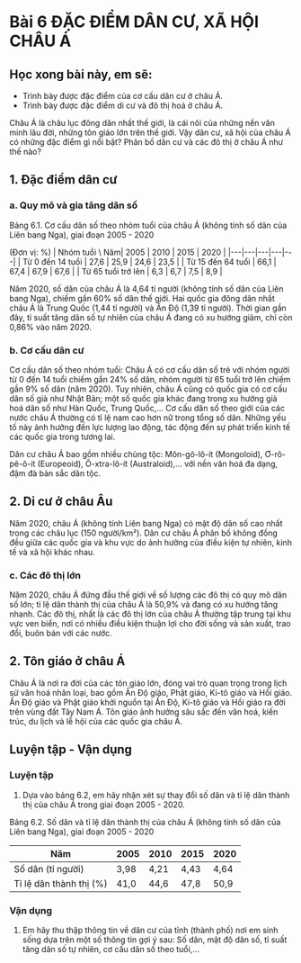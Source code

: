 # Bài 6 ĐẶC ĐIỂM DÂN CƯ, XÃ HỘI CHÂU Á

## Học xong bài này, em sẽ:
- Trình bày được đặc điểm của cơ cấu dân cư ở châu Á.
- Trình bày được đặc điểm di cư và đô thị hoá ở châu Á.

Châu Á là châu lục đông dân nhất thế giới, là cái nôi của những nền văn minh lâu đời, những tôn giáo lớn trên thế giới. Vậy dân cư, xã hội của châu Á có những đặc điểm gì nổi bật? Phân bố dân cư và các đô thị ở châu Á như thế nào?

## 1. Đặc điểm dân cư

### a. Quy mô và gia tăng dân số

Bảng 6.1. Cơ cấu dân số theo nhóm tuổi của châu Á (không tính số dân của Liên bang Nga), giai đoạn 2005 - 2020

(Đơn vị: %)
| Nhóm tuổi \ Năm| 2005 | 2010 | 2015 | 2020 |
|---|---|---|---|---|
| Từ 0 đến 14 tuổi | 27,6 | 25,9 | 24,6 | 23,5 |
| Từ 15 đến 64 tuổi | 66,1 | 67,4 | 67,9 | 67,6 |
| Từ 65 tuổi trở lên | 6,3 | 6,7 | 7,5 | 8,9 |

Năm 2020, số dân của châu Á là 4,64 tỉ người (không tính số dân của Liên bang Nga), chiếm gần 60% số dân thế giới. Hai quốc gia đông dân nhất châu Á là Trung Quốc (1,44 tỉ người) và Ấn Độ (1,39 tỉ người). Thời gian gần đây, tỉ suất tăng dân số tự nhiên của châu Á đang có xu hướng giảm, chỉ còn 0,86% vào năm 2020.

### b. Cơ cấu dân cư

Cơ cấu dân số theo nhóm tuổi: Châu Á có cơ cấu dân số trẻ với nhóm người từ 0 đến 14 tuổi chiếm gần 24% số dân, nhóm người từ 65 tuổi trở lên chiếm gần 9% số dân (năm 2020). Tuy nhiên, châu Á cũng có quốc gia có cơ cấu dân số già như Nhật Bản; một số quốc gia khác đang trong xu hướng già hoá dân số như Hàn Quốc, Trung Quốc,... Cơ cấu dân số theo giới của các nước châu Á thường có tỉ lệ nam cao hơn nữ trong tổng số dân. Những yếu tố này ảnh hưởng đến lực lượng lao động, tác động đến sự phát triển kinh tế các quốc gia trong tương lai.

Dân cư châu Á bao gồm nhiều chủng tộc: Môn-gô-lô-ít (Mongoloid), Ơ-rô-pê-ô-ít (Europeoid), Ô-xtra-lô-ít (Australoid),... với nền văn hoá đa dạng, đậm đà bản sắc dân tộc.

## 2. Di cư ở châu Âu

Năm 2020, châu Á (không tính Liên bang Nga) có mật độ dân số cao nhất trong các châu lục (150 người/km²). Dân cư châu Á phân bố không đồng đều giữa các quốc gia và khu vực do ảnh hưởng của điều kiện tự nhiên, kinh tế và xã hội khác nhau.

### c. Các đô thị lớn

Năm 2020, châu Á đứng đầu thế giới về số lượng các đô thị có quy mô dân số lớn; tỉ lệ dân thành thị của châu Á là 50,9% và đang có xu hướng tăng nhanh. Các đô thị, nhất là các đô thị lớn của châu Á thường tập trung tại khu vực ven biển, nơi có nhiều điều kiện thuận lợi cho đời sống và sản xuất, trao đổi, buôn bán với các nước.

## 2. Tôn giáo ở châu Á

Châu Á là nơi ra đời của các tôn giáo lớn, đóng vai trò quan trọng trong lịch sử văn hoá nhân loại, bao gồm Ấn Độ giáo, Phật giáo, Ki-tô giáo và Hồi giáo. Ấn Độ giáo và Phật giáo khởi nguồn tại Ấn Độ, Ki-tô giáo và Hồi giáo ra đời trên vùng đất Tây Nam Á. Tôn giáo ảnh hưởng sâu sắc đến văn hoá, kiến trúc, du lịch và lễ hội của các quốc gia châu Á.

## Luyện tập - Vận dụng

### Luyện tập

1. Dựa vào bảng 6.2, em hãy nhận xét sự thay đổi số dân và tỉ lệ dân thành thị của châu Á trong giai đoạn 2005 - 2020.

Bảng 6.2. Số dân và tỉ lệ dân thành thị của châu Á
(không tính số dân của Liên bang Nga), giai đoạn 2005 - 2020

| Năm | 2005 | 2010 | 2015 | 2020 |
|---|---|---|---|---|
| Số dân (tỉ người) | 3,98 | 4,21 | 4,43 | 4,64 |
| Tỉ lệ dân thành thị (%) | 41,0 | 44,6 | 47,8 | 50,9 |

### Vận dụng

1. Em hãy thu thập thông tin về dân cư của tỉnh (thành phố) nơi em sinh sống dựa trên một số thông tin gợi ý sau: Số dân, mật độ dân số, tỉ suất tăng dân số tự nhiên, cơ cấu dân số theo tuổi,...
